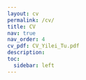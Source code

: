 ```yaml
---
layout: cv
permalink: /cv/
title: CV
nav: true
nav_order: 4
cv_pdf: CV_Yilei_Tu.pdf
description: 
toc:
  sidebar: left
---
```

